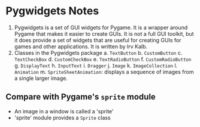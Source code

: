 # Pygwidgets Notes

1. Pygwidgets is a set of GUI widgets for Pygame.  It is a wrapper around Pygame that makes it easier to create GUIs.  It is not a full GUI toolkit, but it does provide a set of widgets that are useful for creating GUIs for games and other applications. It is written by Irv Kalb.
2. Classes in the Pygwidgets package
    a. `TextButton`
    b. `CustomButton`
    c. `TextCheckBox`
    d. `CustomCheckBox`
    e. `TextRadioButton`
    f. `CustomRadioButton`
    g. `DisplayText`
    h. `InputText`
    i. `Dragger`
    j. `Image`
    k. `ImageCollection`
    l. `Animation`
    m. `SpriteSheetAnimation`: displays a sequence of images from a single larger image.

## Compare with Pygame's `sprite` module

- An image in a window is called a 'sprite'
- 'sprite' module provides a `Sprite` class